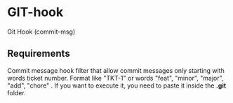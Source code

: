 # GIT-hook
Git Hook (commit-msg)

## Requirements
Commit message hook filter that allow commit messages only starting with words ticket number.
Format like "TKT-1" or words "feat", "minor", "major", "add", "chore" . 
If you want to execute it, you need to paste it inside the __.git__ folder.